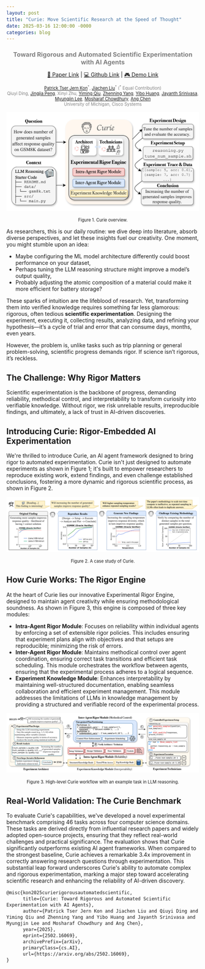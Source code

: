 ```yaml
---
layout: post
title: "Curie: Move Scientific Research at the Speed of Thought"
date: 2025-03-16 12:00:00 -0000
categories: blog
---
```

<div style="text-align: center; color: gray;">
<h2 style="font-size: 1.15em; color: grey;">Toward Rigorous and Automated Scientific Experimentation with AI Agents</h2>
</div>

<div style="text-align: center">
<a href="https://arxiv.org/abs/2502.16069">📄 Paper Link</a> | <a href="https://github.com/Just-Curieous/Curie">💻 Github Link</a> | <a href="#"> 🎮 Demo Link</a>

<p style="font-size: 0.8em; color: grey;">
<a href="https://www.cs-pk.com/">Patrick Tser Jern Kon</a><sup>*</sup>, <a href="https://websites.umich.edu/~amberljc/">Jiachen Liu</a><sup>*</sup> (<sup>*</sup> Equal Contribution) <br>
Qiuyi Ding, <a href="https://www.linkedin.com/in/jingjia-peng/">Jingjia Peng</a>, Xinyi Zhu, 
<a href="https://yimingqiu.me/">Yiming Qiu</a>, <a href="https://zyang37.github.io/">Zhenning Yang</a>, <a href="https://huangyibo.github.io/">Yibo Huang</a>, <a href="https://scholar.google.com/citations?user=HtNfeKYAAAAJ&hl=en">Jayanth Srinivasa</a>,<br>
<a href="https://www.linkedin.com/in/myungjin-lee-5308136/">Myungjin Lee</a>, <a href="https://www.mosharaf.com/">Mosharaf Chowdhury</a>, <a href="https://web.eecs.umich.edu/~chenang/">Ang Chen</a> <br>
University of Michigan, Cisco Systems
</p>
</div>

![Curie Overview](/figures/overview.png)
<div style="text-align: center; font-size: 0.8em">
Figure 1. Curie overview.
</div>

As researchers, this is our daily routine: we dive deep into literature, absorb diverse perspectives, and let these insights fuel our creativity. One moment, you might stumble upon an idea:
- Maybe configuring the ML model architecture differently could boost performance on your dataset,
- Perhaps tuning the LLM reasoning structure might improve a model’s output quality,
- Probably adjusting the atomic composition of a material could make it more efficient for battery storage?

These sparks of intuition are the lifeblood of research. Yet, transforming them into verified knowledge requires something far less glamorous: rigorous, often tedious **scientific experimentation**. Designing the experiment, executing it, collecting results, analyzing data, and refining your hypothesis—it’s a cycle of trial and error that can consume days, months, even years.


However, the problem is, unlike tasks such as trip planning or general problem-solving, scientific progress demands rigor. If science isn’t rigorous, it’s reckless.


## The Challenge: Why Rigor Matters
Scientific experimentation is the backbone of progress, demanding reliability, methodical control, and interpretability to transform curiosity into verifiable knowledge. Without rigor, we risk unreliable results, irreproducible findings, and ultimately, a lack of trust in AI-driven discoveries.

## Introducing Curie: Rigor-Embedded AI Experimentation
We're thrilled to introduce Curie, an AI agent framework designed to bring rigor to automated experimentation. Curie isn't just designed to automate experiments as shown in Figure 1; it's built to empower researchers to reproduce existing work, extend findings, and even challenge established conclusions, fostering a more dynamic and rigorous scientific process, as shown in Figure 2.

![case-study](/figures/case-study.png)
<div style="text-align: center; font-size: 0.8em">
Figure 2. A case study of Curie.
</div>

## How Curie Works: The Rigor Engine
At the heart of Curie lies our innovative Experimental Rigor Engine, designed to maintain agent creativity while ensuring methodological soundness. As shown in Figure 3, this engine is composed of three key modules:
- **Intra-Agent Rigor Module**: Focuses on reliability within individual agents by enforcing a set of extensible rigor policies. This includes ensuring that experiment plans align with objectives and that setups are reproducible; minimizing the risk of errors.
- **Inter-Agent Rigor Module**: Maintains methodical control over agent coordination, ensuring correct task transitions and efficient task scheduling. This module orchestrates the workflow between agents, ensuring that the experimental process adheres to a logical sequence.
- **Experiment Knowledge Module**: Enhances interpretability by maintaining well-structured documentation, enabling seamless collaboration and efficient experiment management. This module addresses the limitations of LLMs in knowledge management by providing a structured and verifiable record of the experimental process.

![workflow](/figures/workflow.png)
<div style="text-align: center; font-size: 0.8em">
Figure 3. High-level Curie workflow with an example task in LLM reasoning.
</div>

## Real-World Validation: The Curie Benchmark
To evaluate Curie's capabilities, we've developed a novel experimental benchmark comprising 46 tasks across four computer science domains. These tasks are derived directly from influential research papers and widely adopted open-source projects, ensuring that they reflect real-world challenges and practical significance. The evaluation shows that Curie significantly outperforms existing AI agent frameworks. When compared to the strongest baseline, Curie achieves a remarkable 3.4x improvement in correctly answering research questions through experimentation. This substantial leap forward underscores Curie's ability to automate complex and rigorous experimentation, marking a major step toward accelerating scientific research and enhancing the reliability of AI-driven discovery.

```
@misc{kon2025curierigorousautomatedscientific,
      title={Curie: Toward Rigorous and Automated Scientific Experimentation with AI Agents}, 
      author={Patrick Tser Jern Kon and Jiachen Liu and Qiuyi Ding and Yiming Qiu and Zhenning Yang and Yibo Huang and Jayanth Srinivasa and Myungjin Lee and Mosharaf Chowdhury and Ang Chen},
      year={2025},
      eprint={2502.16069},
      archivePrefix={arXiv},
      primaryClass={cs.AI},
      url={https://arxiv.org/abs/2502.16069}, 
}
```
